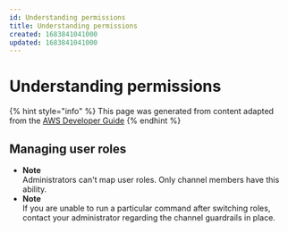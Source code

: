 ```yaml
---
id: Understanding permissions
title: Understanding permissions
created: 1683841041000
updated: 1683841041000
---
```

# Understanding permissions

{% hint style="info" %}
This page was generated from content adapted from the [AWS Developer Guide](https://github.com/awsdocs/aws-chatbot-admin-guide.git)
{% endhint %}

## Managing user roles

- **Note**  
Administrators can't map user roles\. Only channel members have this ability\.
- **Note**  
If you are unable to run a particular command after switching roles, contact your administrator regarding the channel guardrails in place\.

